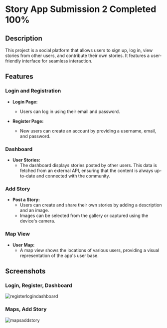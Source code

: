 # Story App Submission 2 Completed 100%

## Description

This project is a social platform that allows users to sign up, log in, view stories from other users, and contribute their own stories. It features a user-friendly interface for seamless interaction.

## Features

### Login and Registration

- **Login Page:**
  - Users can log in using their email and password.

- **Register Page:**
  - New users can create an account by providing a username, email, and password.

### Dashboard

- **User Stories:**
  - The dashboard displays stories posted by other users. This data is fetched from an external API, ensuring that the content is always up-to-date and connected with the community.

### Add Story

- **Post a Story:**
  - Users can create and share their own stories by adding a description and an image.
  - Images can be selected from the gallery or captured using the device's camera.

### Map View

- **User Map:**
  - A map view shows the locations of various users, providing a visual representation of the app's user base.

## Screenshots

### Login, Register, Dashboard

![registerlogindashboard](https://github.com/user-attachments/assets/48ac548f-6861-4345-938a-6efb9ad48409)

### Maps, Add Story

![mapsaddstory](https://github.com/user-attachments/assets/0e6c29fd-7e79-48aa-be9e-4a80694d06a4)
